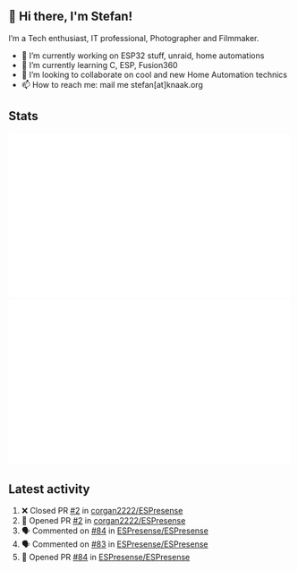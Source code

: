 ## 👋 Hi there, I'm Stefan!
I’m a Tech enthusiast, IT professional, Photographer and Filmmaker.

- 🔭 I’m currently working on ESP32 stuff, unraid, home automations
- 🌱 I’m currently learning C, ESP, Fusion360
- 👯 I’m looking to collaborate on cool and new Home Automation technics
- 📫 How to reach me: mail me stefan[at]knaak.org

## Stats

![](https://github.com/corgan2222/github-stats/blob/master/generated/overview.svg) ![](https://github.com/corgan2222/github-stats/blob/master/generated/languages.svg)


## Latest activity

<!--START_SECTION:activity-->
1. ❌ Closed PR [#2](https://github.com/corgan2222/ESPresense/pull/2) in [corgan2222/ESPresense](https://github.com/corgan2222/ESPresense)
2. 💪 Opened PR [#2](https://github.com/corgan2222/ESPresense/pull/2) in [corgan2222/ESPresense](https://github.com/corgan2222/ESPresense)
3. 🗣 Commented on [#84](https://github.com/ESPresense/ESPresense/issues/84) in [ESPresense/ESPresense](https://github.com/ESPresense/ESPresense)
4. 🗣 Commented on [#83](https://github.com/ESPresense/ESPresense/issues/83) in [ESPresense/ESPresense](https://github.com/ESPresense/ESPresense)
5. 💪 Opened PR [#84](https://github.com/ESPresense/ESPresense/pull/84) in [ESPresense/ESPresense](https://github.com/ESPresense/ESPresense)
<!--END_SECTION:activity-->

<!--

